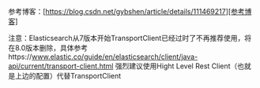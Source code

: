 参考博客：[https://blog.csdn.net/gybshen/article/details/111469217][参考博客]

注意：Elasticsearch从7版本开始TransportClient已经过时了不再推荐使用，将在8.0版本删除，具体参考https://www.elastic.co/guide/en/elasticsearch/client/java-api/current/transport-client.html
强烈建议使用Hight Level Rest Client（也就是上边的配置）代替TransportClient
